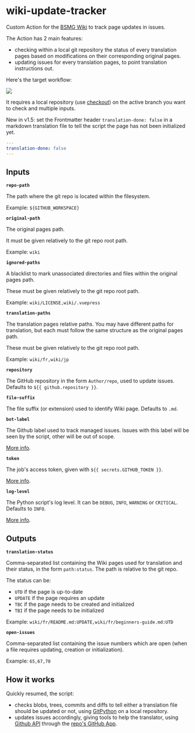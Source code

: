 # wiki-update-tracker

Custom Action for the [BSMG Wiki](https://github.com/beat-saber-modding-group/wiki) to track page updates in issues.

The Action has 2 main features:
- checking within a local git repository the status of every translation pages based on modifications on their corresponding original pages.
- updating issues for every translation pages, to point translation instructions out.

Here's the target workflow:

[![](https://mermaid.ink/img/eyJjb2RlIjoic2VxdWVuY2VEaWFncmFtXG4gICAgV3JpdGVyLT4-T3JpZ2luYWwgUGFnZTogYXBwbHkgY2hhbmdlc1xuICAgIFdpa2kgVXBkYXRlIFRyYWNrZXItLT5PcmlnaW5hbCBQYWdlOiBjaGFuZ2VzIGRldGVjdGVkXG4gICAgV2lraSBVcGRhdGUgVHJhY2tlci0-PkdpdGh1YiBJc3N1ZXM6IGNyZWF0ZSAvIHVwZGF0ZVxuICAgIFRyYW5zbGF0b3ItLT4-R2l0aHViIElzc3Vlczogc2VlIGluc3RydWN0aW9uc1xuICAgIFRyYW5zbGF0b3ItPj5UcmFuc2xhdGlvbiBQYWdlOiBhcHBseSBjaGFuZ2VzXG4iLCJtZXJtYWlkIjp7InRoZW1lIjoiZGVmYXVsdCJ9LCJ1cGRhdGVFZGl0b3IiOmZhbHNlfQ)](https://mermaid-js.github.io/mermaid-live-editor/#/edit/eyJjb2RlIjoic2VxdWVuY2VEaWFncmFtXG4gICAgV3JpdGVyLT4-T3JpZ2luYWwgUGFnZTogYXBwbHkgY2hhbmdlc1xuICAgIFdpa2kgVXBkYXRlIFRyYWNrZXItLT5PcmlnaW5hbCBQYWdlOiBjaGFuZ2VzIGRldGVjdGVkXG4gICAgV2lraSBVcGRhdGUgVHJhY2tlci0-PkdpdGh1YiBJc3N1ZXM6IGNyZWF0ZSAvIHVwZGF0ZVxuICAgIFRyYW5zbGF0b3ItLT4-R2l0aHViIElzc3Vlczogc2VlIGluc3RydWN0aW9uc1xuICAgIFRyYW5zbGF0b3ItPj5UcmFuc2xhdGlvbiBQYWdlOiBhcHBseSBjaGFuZ2VzXG4iLCJtZXJtYWlkIjp7InRoZW1lIjoiZGVmYXVsdCJ9LCJ1cGRhdGVFZGl0b3IiOmZhbHNlfQ)

It requires a local repository (use [checkout](https://github.com/actions/checkout)) on the active branch you want to check and multiple inputs.

New in v1.5: set the Frontmatter header `translation-done: false` in a markdown translation file to tell the script the page has not been initialized yet.

```yml
---
translation-done: false
---
```

## Inputs

**`repo-path`**

The path where the git repo is located within the filesystem.

Example: `${GITHUB_WORKSPACE}`

**`original-path`**

The original pages path.

It must be given relatively to the git repo root path.

Example: `wiki`

**`ignored-paths`**

A blacklist to mark unassociated directories and files within the original pages path.

These must be given relatively to the git repo root path.

Example: `wiki/LICENSE,wiki/.vuepress`

**`translation-paths`**

The translation pages relative paths. You may have different paths for translation, but each must follow the same structure as the original pages path.

These must be given relatively to the git repo root path.

Example: `wiki/fr,wiki/jp`

**`repository`**

The GitHub repository in the form `Author/repo`, used to update issues. Defaults to `${{ github.repository }}`.

**`file-suffix`**

The file suffix (or extension) used to identify Wiki page. Defaults to `.md`.

**`bot-label`**

The Github label used to track managed issues. Issues with this label will be seen by the script, other will be out of scope.

[More info](https://help.github.com/en/github/managing-your-work-on-github/about-labels).

**`token`**

The job's access token, given with `${{ secrets.GITHUB_TOKEN }}`.

[More info](https://help.github.com/en/actions/configuring-and-managing-workflows/authenticating-with-the-github_token).

**`log-level`**

The Python script's log level. It can be `DEBUG`, `INFO`, `WARNING` or `CRITICAL`. Defaults to `INFO`.

[More info](https://docs.python.org/3/library/logging.html).

## Outputs

**`translation-status`**

Comma-separated list containing the Wiki pages used for translation and their status, in the form `path:status`. The path is relative to the git repo.

The status can be:
- `UTD` if the page is up-to-date
- `UPDATE` if the page requires an update
- `TBC` if the page needs to be created and initialized
- `TBI` if the page needs to be initialized

Example: `wiki/fr/README.md:UPDATE,wiki/fr/beginners-guide.md:UTD`


**`open-issues`**

Comma-separated list containing the issue numbers which are open (when a file requires updating, creation or initialization).

Example: `65,67,70`

## How it works

Quickly resumed, the script:
- checks blobs, trees, commits and diffs to tell either a translation file should be updated or not, using [GitPython](https://github.com/gitpython-developers/GitPython) on a local repository.
- updates issues accordingly, giving tools to help the translator, using [Github API](https://developer.github.com/v3/issues/) through the [repo's GitHub App](https://help.github.com/en/actions/configuring-and-managing-workflows/authenticating-with-the-github_token).


